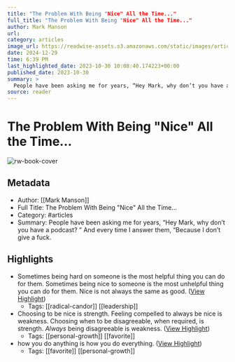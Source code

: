 ```yaml
---
title: "The Problem With Being "Nice" All the Time..."
full_title: "The Problem With Being "Nice" All the Time..."
author: Mark Manson
url: 
category: articles
image_url: https://readwise-assets.s3.amazonaws.com/static/images/article3.5c705a01b476.png
date: 2024-12-29
time: 6:39 PM
last_highlighted_date: 2023-10-30 10:08:40.174223+00:00
published_date: 2023-10-30
summary: >
  People have been asking me for years, “Hey Mark, why don’t you have a podcast? ” And every time I answer them, “Because I don’t give a fuck.
source: reader
---
```

# The Problem With Being "Nice" All the Time...

![rw-book-cover](https://readwise-assets.s3.amazonaws.com/static/images/article3.5c705a01b476.png)

## Metadata
- Author: [[Mark Manson]]
- Full Title: The Problem With Being "Nice" All the Time...
- Category: #articles
- Summary: People have been asking me for years, “Hey Mark, why don’t you have a podcast? ” And every time I answer them, “Because I don’t give a fuck.

## Highlights
- Sometimes being hard on someone is the most helpful thing you can do for them. Sometimes being nice to someone is the most unhelpful thing you can do for them.
  Nice is not always the same as good. ([View Highlight](https://read.readwise.io/read/01he00trkr64b9q96678dwsc1c))
    - Tags: [[radical-candor]] [[leadership]] 
- Choosing to be nice is strength. Feeling compelled to always be nice is weakness.
  Choosing when to be disagreeable, when required, is strength. *Always* being disagreeable is weakness. ([View Highlight](https://read.readwise.io/read/01he00tyb53b2p1nq3jj9hsch9))
    - Tags: [[personal-growth]] [[favorite]] 
- how you do anything is how you do everything. ([View Highlight](https://read.readwise.io/read/01he00x3z8vmha3x7hxx7jdg14))
    - Tags: [[favorite]] [[personal-growth]] 


